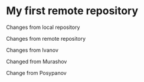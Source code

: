 # My first remote repository

Changes from local repository

Changes from remote repository

Changes from Ivanov

Changed from Murashov

Change from Posypanov